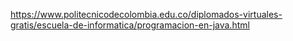 https://www.politecnicodecolombia.edu.co/diplomados-virtuales-gratis/escuela-de-informatica/programacion-en-java.html
